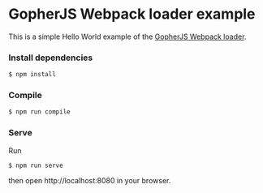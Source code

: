 # GopherJS Webpack loader example

This is a simple Hello World example of the [GopherJS Webpack loader](https://www.npmjs.com/package/gopherjs-loader).

### Install dependencies

```bash
$ npm install
```

### Compile

```bash
$ npm run compile
```

### Serve

Run

```bash
$ npm run serve
```

then open http://localhost:8080 in your browser.
